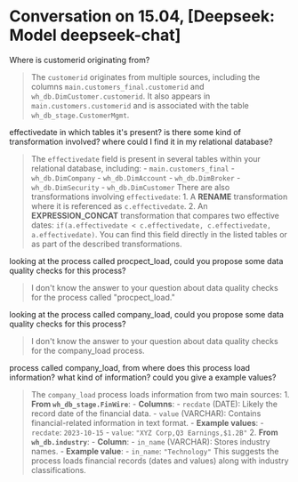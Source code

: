 
# Conversation on 15.04, [Deepseek: Model deepseek-chat]

Where is customerid originating from?

>The `customerid` originates from multiple sources, including the columns `main.customers_final.customerid` and `wh_db.DimCustomer.customerid`. It also appears in `main.customers.customerid` and is associated with the table `wh_db_stage.CustomerMgmt`.

effectivedate in which tables it's present? is there some kind of transformation involved? where could I find it in my relational database?

>The `effectivedate` field is present in several tables within your relational database, including: - `main.customers_final` - `wh_db.DimCompany` - `wh_db.DimAccount` - `wh_db.DimBroker` - `wh_db.DimSecurity` - `wh_db.DimCustomer` There are also transformations involving `effectivedate`: 1. A **RENAME** transformation where it is referenced as `c.effectivedate`. 2. An **EXPRESSION_CONCAT** transformation that compares two effective dates: `if(a.effectivedate < c.effectivedate, c.effectivedate, a.effectivedate)`. You can find this field directly in the listed tables or as part of the described transformations.

looking at the process called procpect_load, could you propose some data quality checks for this process?

>I don't know the answer to your question about data quality checks for the process called "procpect_load."

looking at the process called company_load, could you propose some data quality checks for this process?

>I don't know the answer to your question about data quality checks for the company_load process.

process called company_load, from where does this process load information? what kind of information? could you give a example values?

>The `company_load` process loads information from two main sources: 1. **From `wh_db_stage.FinWire`**: - **Columns**: - `recdate` (DATE): Likely the record date of the financial data. - `value` (VARCHAR): Contains financial-related information in text format. - **Example values**: - `recdate`: `2023-10-15` - `value`: `"XYZ Corp,Q3 Earnings,$1.2B"` 2. **From `wh_db.industry`**: - **Column**: - `in_name` (VARCHAR): Stores industry names. - **Example value**: - `in_name`: `"Technology"` This suggests the process loads financial records (dates and values) along with industry classifications.
